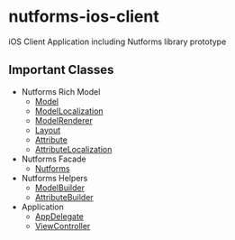 # nutforms-ios-client
iOS Client Application including Nutforms library prototype

## Important Classes
- Nutforms Rich Model
  - [Model](https://github.com/jSquirrel/nutforms-ios-client/blob/master/client/Model.swift)
  - [ModelLocalization](https://github.com/jSquirrel/nutforms-ios-client/blob/master/client/ModelLocalization.swift)
  - [ModelRenderer](https://github.com/jSquirrel/nutforms-ios-client/blob/master/client/ModelRenderer.swift)
  - [Layout](https://github.com/jSquirrel/nutforms-ios-client/blob/master/client/Layout.swift)
  - [Attribute](https://github.com/jSquirrel/nutforms-ios-client/blob/master/client/Attribute.swift)
  - [AttributeLocalization](https://github.com/jSquirrel/nutforms-ios-client/blob/master/client/AttributeLocalization.swift)
- Nutforms Facade
  - [Nutforms](https://github.com/jSquirrel/nutforms-ios-client/blob/master/client/Nutforms.swift)
- Nutforms Helpers
  - [ModelBuilder](https://github.com/jSquirrel/nutforms-ios-client/blob/master/client/ModelBuilder.swift)
  - [AttributeBuilder](https://github.com/jSquirrel/nutforms-ios-client/blob/master/client/AttributeBuilder.swift)
- Application
  - [AppDelegate](https://github.com/jSquirrel/nutforms-ios-client/blob/master/client/AppDelegate.swift)
  - [ViewController](https://github.com/jSquirrel/nutforms-ios-client/blob/master/client/Attribute.swift)
